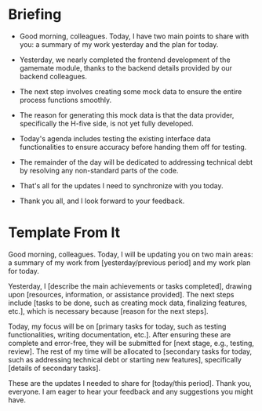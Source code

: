 # Briefing
- Good morning, colleagues. Today, I have two main points to share with you: a summary of my work yesterday and the plan for today.

- Yesterday, we nearly completed the frontend development of the gamemate module, thanks to the backend details provided by our backend colleagues. 
- The next step involves creating some mock data to ensure the entire process functions smoothly. 
- The reason for generating this mock data is that the data provider, specifically the H-five side, is not yet fully developed.

- Today's agenda includes testing the existing interface data functionalities to ensure accuracy before handing them off for testing. 
- The remainder of the day will be dedicated to addressing technical debt by resolving any non-standard parts of the code.

- That's all for the updates I need to synchronize with you today. 
- Thank you all, and I look forward to your feedback.

# Template From It
Good morning, colleagues. Today, I will be updating you on two main areas: a summary of my work from [yesterday/previous period] and my work plan for today.

Yesterday, I [describe the main achievements or tasks completed], drawing upon [resources, information, or assistance provided]. The next steps include [tasks to be done, such as creating mock data, finalizing features, etc.], which is necessary because [reason for the next steps].

Today, my focus will be on [primary tasks for today, such as testing functionalities, writing documentation, etc.]. After ensuring these are complete and error-free, they will be submitted for [next stage, e.g., testing, review]. The rest of my time will be allocated to [secondary tasks for today, such as addressing technical debt or starting new features], specifically [details of secondary tasks].

These are the updates I needed to share for [today/this period]. Thank you, everyone. I am eager to hear your feedback and any suggestions you might have.
